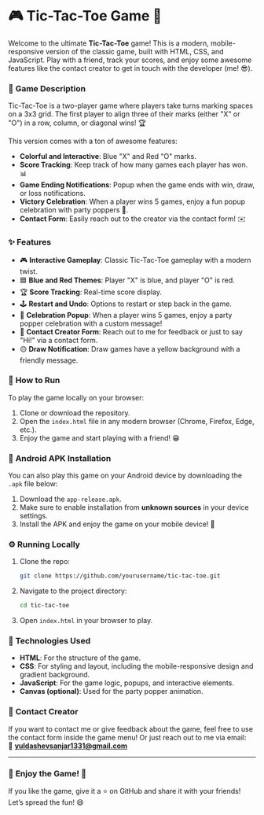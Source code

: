 # 🎮 **Tic-Tac-Toe Game** 🚀

Welcome to the ultimate **Tic-Tac-Toe** game! This is a modern, mobile-responsive version of the classic game, built with HTML, CSS, and JavaScript. Play with a friend, track your scores, and enjoy some awesome features like the contact creator to get in touch with the developer (me! 😎).

### 📝 **Game Description**
Tic-Tac-Toe is a two-player game where players take turns marking spaces on a 3x3 grid. The first player to align three of their marks (either "X" or "O") in a row, column, or diagonal wins! 🏆

This version comes with a ton of awesome features:
- **Colorful and Interactive**: Blue "X" and Red "O" marks.
- **Score Tracking**: Keep track of how many games each player has won. 📊
- **Game Ending Notifications**: Popup when the game ends with win, draw, or loss notifications.
- **Victory Celebration**: When a player wins 5 games, enjoy a fun popup celebration with party poppers 🎉.
- **Contact Form**: Easily reach out to the creator via the contact form! ✉️

### ✨ **Features**
- 🎮 **Interactive Gameplay**: Classic Tic-Tac-Toe gameplay with a modern twist.
- 🟦 **Blue and Red Themes**: Player "X" is blue, and player "O" is red.
- 🏆 **Score Tracking**: Real-time score display.
- 🕹️ **Restart and Undo**: Options to restart or step back in the game.
- 🥳 **Celebration Popup**: When a player wins 5 games, enjoy a party popper celebration with a custom message!
- 💬 **Contact Creator Form**: Reach out to me for feedback or just to say "Hi!" via a contact form.
- 🟡 **Draw Notification**: Draw games have a yellow background with a friendly message.

### 🚀 **How to Run**
To play the game locally on your browser:
1. Clone or download the repository.
2. Open the `index.html` file in any modern browser (Chrome, Firefox, Edge, etc.).
3. Enjoy the game and start playing with a friend! 😁

### 📲 **Android APK Installation**
You can also play this game on your Android device by downloading the `.apk` file below:
1. Download the `app-release.apk`.
2. Make sure to enable installation from **unknown sources** in your device settings.
3. Install the APK and enjoy the game on your mobile device! 📱

### ⚙️ **Running Locally**
1. Clone the repo:
    ```bash
    git clone https://github.com/yourusername/tic-tac-toe.git
    ```
2. Navigate to the project directory:
    ```bash
    cd tic-tac-toe
    ```
3. Open `index.html` in your browser to play.

### 🌟 **Technologies Used**
- **HTML**: For the structure of the game.
- **CSS**: For styling and layout, including the mobile-responsive design and gradient background.
- **JavaScript**: For the game logic, popups, and interactive elements.
- **Canvas (optional)**: Used for the party popper animation.

### 📩 **Contact Creator**
If you want to contact me or give feedback about the game, feel free to use the contact form inside the game menu! Or just reach out to me via email:  
📧 **yuldashevsanjar1331@gmail.com**

---

### 🚀 **Enjoy the Game!** 🥳
If you like the game, give it a ⭐️ on GitHub and share it with your friends! Let’s spread the fun! 😄
